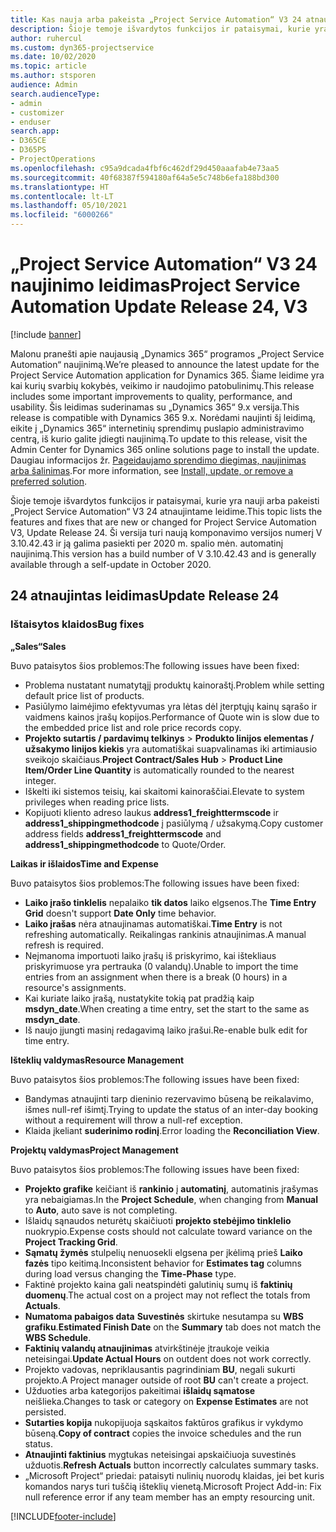 ```yaml
---
title: Kas nauja arba pakeista „Project Service Automation“ V3 24 atnaujintame leidime
description: Šioje temoje išvardytos funkcijos ir pataisymai, kurie yra pasiekiami „Project Service Automation“ V3 24 atnaujintame leidime.
author: ruhercul
ms.custom: dyn365-projectservice
ms.date: 10/02/2020
ms.topic: article
ms.author: stsporen
audience: Admin
search.audienceType:
- admin
- customizer
- enduser
search.app:
- D365CE
- D365PS
- ProjectOperations
ms.openlocfilehash: c95a9dcada4fbf6c462df29d450aaafab4e73aa5
ms.sourcegitcommit: 40f68387f594180af64a5e5c748b6efa188bd300
ms.translationtype: HT
ms.contentlocale: lt-LT
ms.lasthandoff: 05/10/2021
ms.locfileid: "6000266"
---
```

# <a name="project-service-automation-update-release-24-v3"></a><span data-ttu-id="d728d-103">„Project Service Automation“ V3 24 naujinimo leidimas</span><span class="sxs-lookup"><span data-stu-id="d728d-103">Project Service Automation Update Release 24, V3</span></span>

[!include [banner](../includes/psa-now-project-operations.md)]

<span data-ttu-id="d728d-104">Malonu pranešti apie naujausią „Dynamics 365“ programos „Project Service Automation“ naujinimą.</span><span class="sxs-lookup"><span data-stu-id="d728d-104">We’re pleased to announce the latest update for the Project Service Automation application for Dynamics 365.</span></span> <span data-ttu-id="d728d-105">Šiame leidime yra kai kurių svarbių kokybės, veikimo ir naudojimo patobulinimų.</span><span class="sxs-lookup"><span data-stu-id="d728d-105">This release includes some important improvements to quality, performance, and usability.</span></span> <span data-ttu-id="d728d-106">Šis leidimas suderinamas su „Dynamics 365“ 9.x versija.</span><span class="sxs-lookup"><span data-stu-id="d728d-106">This release is compatible with Dynamics 365 9.x.</span></span> <span data-ttu-id="d728d-107">Norėdami naujinti šį leidimą, eikite į „Dynamics 365“ internetinių sprendimų puslapio administravimo centrą, iš kurio galite įdiegti naujinimą.</span><span class="sxs-lookup"><span data-stu-id="d728d-107">To update to this release, visit the Admin Center for Dynamics 365 online solutions page to install the update.</span></span> <span data-ttu-id="d728d-108">Daugiau informacijos žr. [Pageidaujamo sprendimo diegimas, naujinimas arba šalinimas](/power-platform/admin/install-remove-preferred-solution).</span><span class="sxs-lookup"><span data-stu-id="d728d-108">For more information, see [Install, update, or remove a preferred solution](/power-platform/admin/install-remove-preferred-solution).</span></span>

<span data-ttu-id="d728d-109">Šioje temoje išvardytos funkcijos ir pataisymai, kurie yra nauji arba pakeisti „Project Service Automation“ V3 24 atnaujintame leidime.</span><span class="sxs-lookup"><span data-stu-id="d728d-109">This topic lists the features and fixes that are new or changed for Project Service Automation V3, Update Release 24.</span></span> <span data-ttu-id="d728d-110">Ši versija turi naują komponavimo versijos numerį V 3.10.42.43 ir ją galima pasiekti per 2020 m. spalio mėn. automatinį naujinimą.</span><span class="sxs-lookup"><span data-stu-id="d728d-110">This version has a build number of V 3.10.42.43 and is generally available through a self-update in October 2020.</span></span>

## <a name="update-release-24"></a><span data-ttu-id="d728d-111">24 atnaujintas leidimas</span><span class="sxs-lookup"><span data-stu-id="d728d-111">Update Release 24</span></span>

### <a name="bug-fixes"></a><span data-ttu-id="d728d-112">Ištaisytos klaidos</span><span class="sxs-lookup"><span data-stu-id="d728d-112">Bug fixes</span></span>

<span data-ttu-id="d728d-113">**„Sales“**</span><span class="sxs-lookup"><span data-stu-id="d728d-113">**Sales**</span></span>

<span data-ttu-id="d728d-114">Buvo pataisytos šios problemos:</span><span class="sxs-lookup"><span data-stu-id="d728d-114">The following issues have been fixed:</span></span>

- <span data-ttu-id="d728d-115">Problema nustatant numatytąjį produktų kainoraštį.</span><span class="sxs-lookup"><span data-stu-id="d728d-115">Problem while setting default price list of products.</span></span>
- <span data-ttu-id="d728d-116">Pasiūlymo laimėjimo efektyvumas yra lėtas dėl įterptųjų kainų sąrašo ir vaidmens kainos įrašų kopijos.</span><span class="sxs-lookup"><span data-stu-id="d728d-116">Performance of Quote win is slow due to the embedded price list and role price records copy.</span></span>
- <span data-ttu-id="d728d-117">**Projekto sutartis / pardavimų telkinys** > **Produkto linijos elementas / užsakymo linijos kiekis** yra automatiškai suapvalinamas iki artimiausio sveikojo skaičiaus.</span><span class="sxs-lookup"><span data-stu-id="d728d-117">**Project Contract/Sales Hub** > **Product Line Item/Order Line Quantity** is automatically rounded to the nearest integer.</span></span>
- <span data-ttu-id="d728d-118">Iškelti iki sistemos teisių, kai skaitomi kainoraščiai.</span><span class="sxs-lookup"><span data-stu-id="d728d-118">Elevate to system privileges when reading price lists.</span></span>
- <span data-ttu-id="d728d-119">Kopijuoti kliento adreso laukus **address1_freighttermscode** ir **address1_shippingmethodcode** į pasiūlymą / užsakymą.</span><span class="sxs-lookup"><span data-stu-id="d728d-119">Copy customer address fields **address1_freighttermscode** and **address1_shippingmethodcode** to Quote/Order.</span></span> 


<span data-ttu-id="d728d-120">**Laikas ir išlaidos**</span><span class="sxs-lookup"><span data-stu-id="d728d-120">**Time and Expense**</span></span>

<span data-ttu-id="d728d-121">Buvo pataisytos šios problemos:</span><span class="sxs-lookup"><span data-stu-id="d728d-121">The following issues have been fixed:</span></span>

- <span data-ttu-id="d728d-122">**Laiko įrašo tinklelis** nepalaiko **tik datos** laiko elgsenos.</span><span class="sxs-lookup"><span data-stu-id="d728d-122">The **Time Entry Grid** doesn't support **Date Only** time behavior.</span></span>
- <span data-ttu-id="d728d-123">**Laiko įrašas** nėra atnaujinamas automatiškai.</span><span class="sxs-lookup"><span data-stu-id="d728d-123">**Time Entry** is not refreshing automatically.</span></span> <span data-ttu-id="d728d-124">Reikalingas rankinis atnaujinimas.</span><span class="sxs-lookup"><span data-stu-id="d728d-124">A manual refresh is required.</span></span>
- <span data-ttu-id="d728d-125">Neįmanoma importuoti laiko įrašų iš priskyrimo, kai ištekliaus priskyrimuose yra pertrauka (0 valandų).</span><span class="sxs-lookup"><span data-stu-id="d728d-125">Unable to import the time entries from an assignment when there is a break (0 hours) in a resource's assignments.</span></span>
- <span data-ttu-id="d728d-126">Kai kuriate laiko įrašą, nustatykite tokią pat pradžią kaip **msdyn_date**.</span><span class="sxs-lookup"><span data-stu-id="d728d-126">When creating a time entry, set the start to the same as **msdyn_date**.</span></span>
- <span data-ttu-id="d728d-127">Iš naujo įjungti masinį redagavimą laiko įrašui.</span><span class="sxs-lookup"><span data-stu-id="d728d-127">Re-enable bulk edit for time entry.</span></span>

<span data-ttu-id="d728d-128">**Išteklių valdymas**</span><span class="sxs-lookup"><span data-stu-id="d728d-128">**Resource Management**</span></span>

<span data-ttu-id="d728d-129">Buvo pataisytos šios problemos:</span><span class="sxs-lookup"><span data-stu-id="d728d-129">The following issues have been fixed:</span></span>

- <span data-ttu-id="d728d-130">Bandymas atnaujinti tarp dieninio rezervavimo būseną be reikalavimo, išmes null-ref išimtį.</span><span class="sxs-lookup"><span data-stu-id="d728d-130">Trying to update the status of an inter-day booking without a requirement will throw a null-ref exception.</span></span>
- <span data-ttu-id="d728d-131">Klaida įkeliant **suderinimo rodinį**.</span><span class="sxs-lookup"><span data-stu-id="d728d-131">Error loading the **Reconciliation View**.</span></span>


<span data-ttu-id="d728d-132">**Projektų valdymas**</span><span class="sxs-lookup"><span data-stu-id="d728d-132">**Project Management**</span></span>

<span data-ttu-id="d728d-133">Buvo pataisytos šios problemos:</span><span class="sxs-lookup"><span data-stu-id="d728d-133">The following issues have been fixed:</span></span>

- <span data-ttu-id="d728d-134">**Projekto grafike** keičiant iš **rankinio** į **automatinį**, automatinis įrašymas yra nebaigiamas.</span><span class="sxs-lookup"><span data-stu-id="d728d-134">In the **Project Schedule**, when changing from **Manual** to **Auto**, auto save is not completing.</span></span>
- <span data-ttu-id="d728d-135">Išlaidų sąnaudos neturėtų skaičiuoti **projekto stebėjimo tinklelio** nuokrypio.</span><span class="sxs-lookup"><span data-stu-id="d728d-135">Expense costs should not calculate toward variance on the **Project Tracking Grid**.</span></span>
- <span data-ttu-id="d728d-136">**Sąmatų žymės** stulpelių nenuosekli elgsena per įkėlimą prieš **Laiko fazės** tipo keitimą.</span><span class="sxs-lookup"><span data-stu-id="d728d-136">Inconsistent behavior for **Estimates tag** columns during load versus changing the **Time-Phase** type.</span></span>
- <span data-ttu-id="d728d-137">Faktinė projekto kaina gali neatspindėti galutinių sumų iš **faktinių duomenų**.</span><span class="sxs-lookup"><span data-stu-id="d728d-137">The actual cost on a project may not reflect the totals from **Actuals**.</span></span>
- <span data-ttu-id="d728d-138">**Numatoma pabaigos data** **Suvestinės** skirtuke nesutampa su **WBS grafiku**.</span><span class="sxs-lookup"><span data-stu-id="d728d-138">**Estimated Finish Date** on the **Summary** tab does not match the **WBS Schedule**.</span></span>
- <span data-ttu-id="d728d-139">**Faktinių valandų atnaujinimas** atvirkštinėje įtraukoje veikia neteisingai.</span><span class="sxs-lookup"><span data-stu-id="d728d-139">**Update Actual Hours** on outdent does not work correctly.</span></span>
- <span data-ttu-id="d728d-140">Projekto vadovas, nepriklausantis pagrindiniam **BU**, negali sukurti projekto.</span><span class="sxs-lookup"><span data-stu-id="d728d-140">A Project manager outside of root **BU** can't create a project.</span></span>
- <span data-ttu-id="d728d-141">Užduoties arba kategorijos pakeitimai **išlaidų sąmatose** neišlieka.</span><span class="sxs-lookup"><span data-stu-id="d728d-141">Changes to task or category on **Expense Estimates** are not persisted.</span></span>
- <span data-ttu-id="d728d-142">**Sutarties kopija** nukopijuoja sąskaitos faktūros grafikus ir vykdymo būseną.</span><span class="sxs-lookup"><span data-stu-id="d728d-142">**Copy of contract** copies the invoice schedules and the run status.</span></span>
- <span data-ttu-id="d728d-143">**Atnaujinti faktinius** mygtukas neteisingai apskaičiuoja suvestinės užduotis.</span><span class="sxs-lookup"><span data-stu-id="d728d-143">**Refresh Actuals** button incorrectly calculates summary tasks.</span></span>
- <span data-ttu-id="d728d-144">„Microsoft Project“ priedai: pataisyti nulinių nuorodų klaidas, jei bet kuris komandos narys turi tuščią išteklių vienetą.</span><span class="sxs-lookup"><span data-stu-id="d728d-144">Microsoft Project Add-in: Fix null reference error if any team member has an empty resourcing unit.</span></span>



[!INCLUDE[footer-include](../includes/footer-banner.md)]